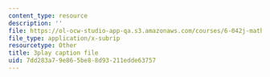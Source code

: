 ```yaml
---
content_type: resource
description: ''
file: https://ol-ocw-studio-app-qa.s3.amazonaws.com/courses/6-042j-mathematics-for-computer-science-spring-2015/7dd283a79e865be88d93211edde63757_I1HpgnWQI7I.vtt
file_type: application/x-subrip
resourcetype: Other
title: 3play caption file
uid: 7dd283a7-9e86-5be8-8d93-211edde63757
---
```

